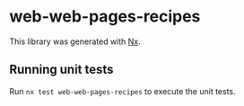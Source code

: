 # web-web-pages-recipes

This library was generated with [Nx](https://nx.dev).

## Running unit tests

Run `nx test web-web-pages-recipes` to execute the unit tests.
